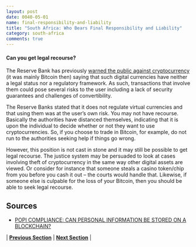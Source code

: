 ```yaml
---
layout: post
date: 0040-05-01
name: final-responsibility-and-liability
title: "South Africa: Who Bears Final Responsibility and Liability"
category: south-africa
comments: true
---
```


#### Can you get legal recourse?
The Reserve Bank has previously [warned the public against cryptocurrency](https://www.ccn.com/south-africa-warns-people-after-bitcoin-testing/) (it was mainly Bitcoin then) saying that such digital currencies have neither a legal status nor a regulatory framework. As such, transactions that involve them could pose several risks to the user including a lack of security guarantees and challenges of convertibility.

The Reserve Banks stated that it does not regulate virtual currencies and that using them was at the user’s own risk. You may not have recourse. Basically the authorities have distanced themselves, indicating that it is upon the individual to decide whether or not they want to use cryptocurrencies. So, if you choose to trade in Bitcoin, for example, do not run to the authorities seeking help if things go wrong.

However, this position is not cast in stone and it may still be possible to get legal recourse. The justice system may be persuaded to look at cases involving theft of cryptocurrency in the same way other digital assets are viewed. Or consider for instance that someone steals a casino token/chip from you before you cash it out – the courts would handle that. Likewise, if someone else is culpable for the loss of your Bitcoin, then you should be able to seek legal recourse.

Sources
-- 
- [POPI COMPLIANCE: CAN PERSONAL INFORMATION BE STORED ON A BLOCKCHAIN?](http://www.caveatlegal.com/popi-compliance-can-personal-information-be-stored-on-a-blockchain/)

| **[Previous Section]( https://neo-project.github.io/global-blockchain-compliance-hub//south-africa/south-africa-privacy-and-data-protection.html)** | **[Next Section]( https://neo-project.github.io/global-blockchain-compliance-hub//south-africa/south-africa-smart-contracts.html)** |
